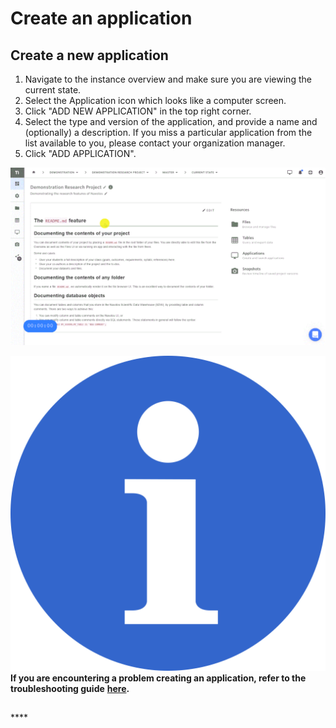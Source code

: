 # Create an application

## Create a new application

1. Navigate to the instance overview and make sure you are viewing the current state. 
2. Select the Application icon which looks like a computer screen. 
3. Click "ADD NEW APPLICATION" in the top right corner. 
4. Select the type and version of the application, and provide a name and \(optionally\) a description. If you miss a particular application from the list available to you, please contact your organization manager. 
5. Click "ADD APPLICATION".

![](../../.gitbook/assets/new_application_ed.gif)

![](../../.gitbook/assets/info_simple.svg.png)**If you are encountering a problem creating an application, refer to the troubleshooting guide** [**here**](../../troubleshooting/application-issues/cannot-create-an-application.md)**.**

## 



  


\*\*\*\*

